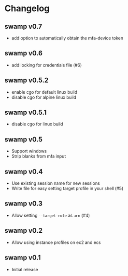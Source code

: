# Changelog

## swamp v0.7

* add option to automatically obtain the mfa-device token

## swamp v0.6

* add locking for credentials file (#6)

## swamp v0.5.2

* enable cgo for default linux build
* disable cgo for alpine linux build

## swamp v0.5.1

* disable cgo for linux build

## swamp v0.5

* Support windows
* Strip blanks from mfa input

## swamp v0.4

* Use existing session name for new sessions
* Write file for easy setting target profile in your shell (#5)

## swamp v0.3

* Allow setting `--target-role` as `arn` (#4)

## swamp v0.2

* Allow using instance profiles on ec2 and ecs

## swamp v0.1

* Initial release
